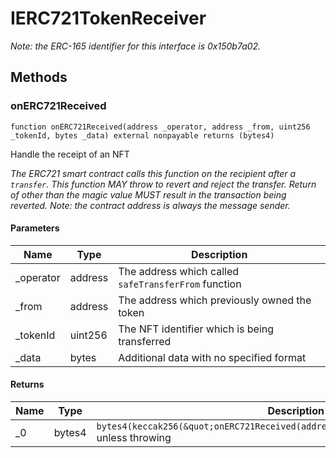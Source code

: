 # IERC721TokenReceiver







*Note: the ERC-165 identifier for this interface is 0x150b7a02.*

## Methods

### onERC721Received

```solidity
function onERC721Received(address _operator, address _from, uint256 _tokenId, bytes _data) external nonpayable returns (bytes4)
```

Handle the receipt of an NFT

*The ERC721 smart contract calls this function on the recipient after a `transfer`. This function MAY throw to revert and reject the transfer. Return of other than the magic value MUST result in the transaction being reverted. Note: the contract address is always the message sender.*

#### Parameters

| Name | Type | Description |
|---|---|---|
| _operator | address | The address which called `safeTransferFrom` function |
| _from | address | The address which previously owned the token |
| _tokenId | uint256 | The NFT identifier which is being transferred |
| _data | bytes | Additional data with no specified format |

#### Returns

| Name | Type | Description |
|---|---|---|
| _0 | bytes4 | `bytes4(keccak256(&quot;onERC721Received(address,address,uint256,bytes)&quot;))`  unless throwing |




